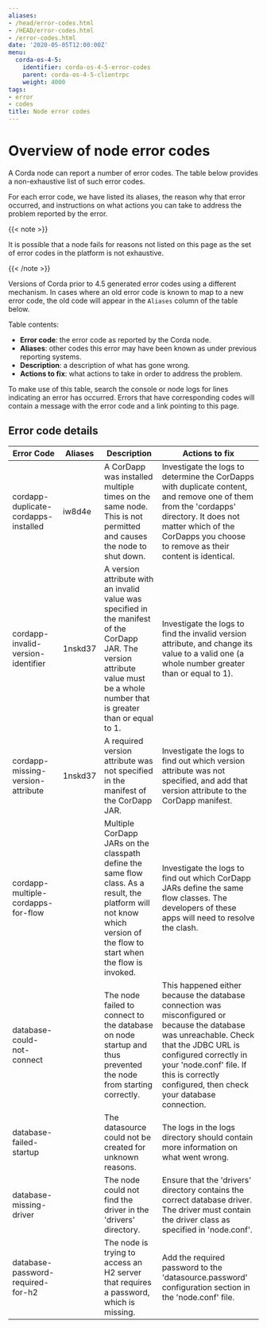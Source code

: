 ```yaml
---
aliases:
- /head/error-codes.html
- /HEAD/error-codes.html
- /error-codes.html
date: '2020-05-05T12:00:00Z'
menu:
  corda-os-4-5:
    identifier: corda-os-4-5-error-codes
    parent: corda-os-4-5-clientrpc
    weight: 4000
tags:
- error
- codes
title: Node error codes
---
```


# Overview of node error codes

A Corda node can report a number of error codes. The table below provides a non-exhaustive list of such error codes.

For each error code, we have listed its aliases, the reason why that error occurred, and instructions on what actions
you can take to address the problem reported by the error.

{{< note >}}

It is possible that a node fails for reasons not listed on this page as the set of error codes in the platform is not exhaustive.

{{< /note >}}

Versions of Corda prior to 4.5 generated error codes using a different mechanism. In cases where an old error code is
known to map to a new error code, the old code will appear in the `Aliases` column of the table below.

Table contents:
 - **Error code**: the error code as reported by the Corda node.
 - **Aliases**: other codes this error may have been known as under previous reporting systems.
 - **Description**: a description of what has gone wrong.
 - **Actions to fix**: what actions to take in order to address the problem.

To make use of this table, search the console or node logs for lines indicating an error has occurred. Errors that have
corresponding codes will contain a message with the error code and a link pointing to this page.

## Error code details

| Error Code | Aliases | Description | Actions to fix |
| ---------- | ------- | ----------- | -------------- |
| cordapp-duplicate-cordapps-installed | iw8d4e | A CorDapp was installed multiple times on the same node. This is not permitted and causes the node to shut down. | Investigate the logs to determine the CorDapps with duplicate content, and remove one of them from the 'cordapps' directory. It does not matter which of the CorDapps you choose to remove as their content is identical. |
| cordapp-invalid-version-identifier | 1nskd37 | A version attribute with an invalid value was specified in the manifest of the CorDapp JAR. The version attribute value must be a whole number that is greater than or equal to 1. | Investigate the logs to find the invalid version attribute, and change its value to a valid one (a whole number greater than or equal to 1). |
| cordapp-missing-version-attribute | 1nskd37 | A required version attribute was not specified in the manifest of the CorDapp JAR. | Investigate the logs to find out which version attribute was not specified, and add that version attribute to the CorDapp manifest. |
| cordapp-multiple-cordapps-for-flow |  | Multiple CorDapp JARs on the classpath define the same flow class. As a result, the platform will not know which version of the flow to start when the flow is invoked. | Investigate the logs to find out which CorDapp JARs define the same flow classes. The developers of these apps will need to resolve the clash. |
| database-could-not-connect |  | The node failed to connect to the database on node startup and thus prevented the node from starting correctly. | This happened either because the database connection was misconfigured or because the database was unreachable. Check that the JDBC URL is configured correctly in your 'node.conf' file. If this is correctly configured, then check your database connection. |
| database-failed-startup |  | The datasource could not be created for unknown reasons. | The logs in the logs directory should contain more information on what went wrong. |
| database-missing-driver |  | The node could not find the driver in the 'drivers' directory. | Ensure that the 'drivers' directory contains the correct database driver. The driver must contain the driver class as specified in 'node.conf'.  |
| database-password-required-for-h2 |  | The node is trying to access an H2 server that requires a password, which is missing. | Add the required password to the 'datasource.password' configuration section in the 'node.conf' file. |
